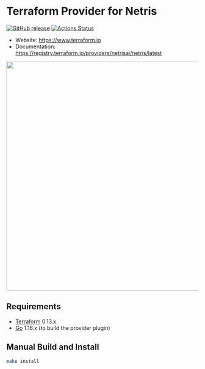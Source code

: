 Terraform Provider for Netris
==================
[![GitHub release](https://img.shields.io/github/tag/netrisai/terraform-provider-netris.svg?label=release)](https://github.com/netrisai/terraform-provider-netris/releases/latest)
[![Actions Status](https://github.com/netrisai/terraform-provider-netris/workflows/release/badge.svg)](https://github.com/netrisai/terraform-provider-netris/actions)
- Website: https://www.terraform.io
- Documentation: https://registry.terraform.io/providers/netrisai/netris/latest

<img src="https://cdn.rawgit.com/hashicorp/terraform-website/master/content/source/assets/images/logo-hashicorp.svg" width="600px">

Requirements
------------

-	[Terraform](https://www.terraform.io/downloads.html) 0.13.x
-	[Go](https://golang.org/doc/install) 1.16.x (to build the provider plugin)

Manual Build and Install
------------

```sh
make install
```
